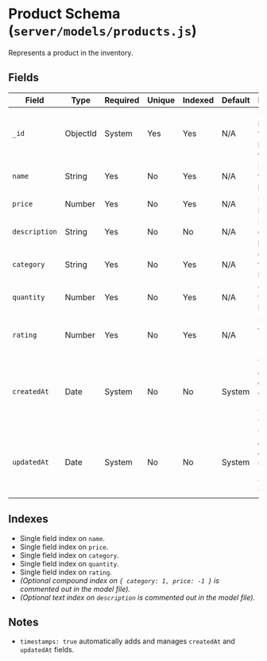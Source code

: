 # Product Schema (`server/models/products.js`)

Represents a product in the inventory.

## Fields

| Field         | Type   | Required | Unique | Indexed | Default | Description                                             |
|---------------|--------|----------|--------|---------|---------|---------------------------------------------------------|
| `_id`         | ObjectId | System | Yes    | Yes     | N/A     | Unique identifier for the product document.             |
| `name`        | String | Yes      | No     | Yes     | N/A     | Name of the product.                                    |
| `price`       | Number | Yes      | No     | Yes     | N/A     | Price of the product.                                   |
| `description` | String | Yes      | No     | No      | N/A     | Description of the product.                             |
| `category`    | String | Yes      | No     | Yes     | N/A     | Category the product belongs to.                        |
| `quantity`    | Number | Yes      | No     | Yes     | N/A     | Quantity of the product in stock.                       |
| `rating`      | Number | Yes      | No     | Yes     | N/A     | Rating of the product (e.g., out of 5).                 |
| `createdAt`   | Date   | System | No     | No      | System  | Timestamp of document creation (from `timestamps: true`). |
| `updatedAt`   | Date   | System | No     | No      | System  | Timestamp of last document update (from `timestamps: true`). |

## Indexes

*   Single field index on `name`.
*   Single field index on `price`.
*   Single field index on `category`.
*   Single field index on `quantity`.
*   Single field index on `rating`.
*   *(Optional compound index on `{ category: 1, price: -1 }` is commented out in the model file).*
*   *(Optional text index on `description` is commented out in the model file).*

## Notes

*   `timestamps: true` automatically adds and manages `createdAt` and `updatedAt` fields. 